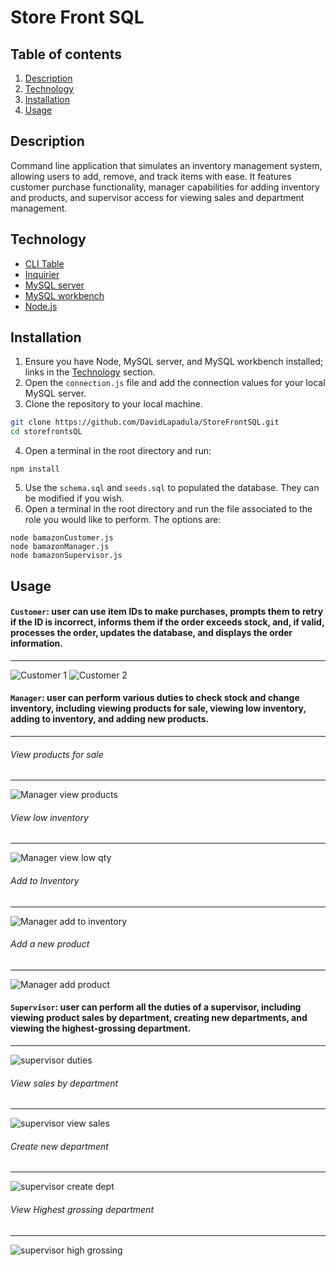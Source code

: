 # Store Front SQL

## Table of contents
1. [Description](#description)
2. [Technology](#technology)
2. [Installation](#installation)
3. [Usage](#usage)

## Description


Command line application that simulates an inventory management system, allowing users to add, remove, and track items with ease. It features customer purchase functionality, manager capabilities for adding inventory and products, and supervisor access for viewing sales and department management.


## Technology

* [CLI Table](https://www.npmjs.com/package/cli-table) 
* [Inquirier](https://www.npmjs.com/package/inquirer)
* [MySQL server](https://dev.mysql.com/doc/refman/8.0/en/) 
* [MySQL workbench](https://dev.mysql.com/doc/workbench/en/) 
* [Node.js](https://nodejs.org/en/download/)

## Installation

1. Ensure you have Node, MySQL server, and MySQL workbench installed; links in the [Technology](#technology) section.
2. Open the `connection.js` file and add the connection values for your local MySQL server.
3. Clone the repository to your local machine. 

```bash
git clone https://github.com/DavidLapadula/StoreFrontSQL.git
cd storefrontsQL
```
4. Open a terminal in the root directory and run: 
```
npm install
```
5. Use the `schema.sql` and `seeds.sql` to populated the database. They can be modified if you wish.
6. Open a terminal in the root directory and run the file associated to the role you would like to perform. The options are: 
```
node bamazonCustomer.js
node bamazonManager.js
node bamazonSupervisor.js
```

## Usage

#### `Customer`: user can use item IDs to make purchases, prompts them to retry if the ID is incorrect, informs them if the order exceeds stock, and, if valid, processes the order, updates the database, and displays the order information.
***

![Customer 1](images/customer1.PNG)
![Customer 2](images/customer2.PNG)
  

#### `Manager`: user can perform various duties to check stock and change inventory, including viewing products for sale, viewing low inventory, adding to inventory, and adding new products.
***

###### View products for sale
***

![Manager view products](images/manager2.PNG)

###### View low inventory
***

![Manager view low qty](images/manager3.PNG)

###### Add to Inventory
***

![Manager add to inventory](images/manager4.PNG)

###### Add a new product
***

![Manager add product](images/manager5.PNG)


#### `Supervisor`: user can perform all the duties of a supervisor, including viewing product sales by department, creating new departments, and viewing the highest-grossing department.
***

![supervisor duties](images/supervisor1.PNG)

###### View sales by department
***

![supervisor view sales](images/supervisor2.PNG)

###### Create new department 
***

![supervisor create dept](images/supervisor3.PNG)

###### View Highest grossing department
***

![supervisor high grossing](images/supervisor4.PNG) 


